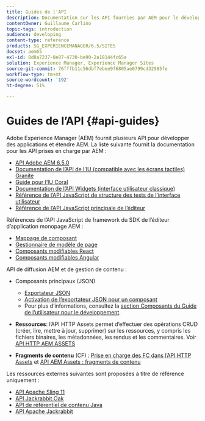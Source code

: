 ```yaml
---
title: Guides de l’API
description: Documentation sur les API fournies par AEM pour le développement d’applications
contentOwner: Guillaume Carlino
topic-tags: introduction
audience: developing
content-type: reference
products: SG_EXPERIENCEMANAGER/6.5/SITES
docset: aem65
exl-id: 8d8a7237-8e87-4730-be90-2a18144fc65a
solution: Experience Manager, Experience Manager Sites
source-git-commit: 76fffb11c56dbf7ebee9f6805ae0799cd32985fe
workflow-type: tm+mt
source-wordcount: '192'
ht-degree: 51%

---
```


# Guides de l’API {#api-guides}

Adobe Experience Manager (AEM) fournit plusieurs API pour développer des applications et étendre AEM. La liste suivante fournit la documentation pour les API prises en charge par AEM :

* [API Adobe AEM 6.5.0](https://www.adobe.io/experience-manager/reference-materials/6-5/javadoc/index.html)
* [Documentation de l’API de l’IU (compatible avec les écrans tactiles) Granite](https://www.adobe.io/experience-manager/reference-materials/6-5/granite-ui/api/index.html)
* [Guide pour l’IU Coral](https://www.adobe.io/experience-manager/reference-materials/6-5/coral-ui/coralui3/index.html)
* [Documentation de l’API Widgets (interface utilisateur classique)](https://www.adobe.io/experience-manager/reference-materials/6-5/widgets-api/index.html)
* [Référence de l’API JavaScript de structure des tests de l’interface utilisateur](https://www.adobe.io/experience-manager/reference-materials/6-5/test-api/index.html)
* [Référence de l’API JavaScript principale de l’éditeur](https://www.adobe.io/experience-manager/reference-materials/6-5/jsdoc/ui-touch/editor-core/index.html)

Références de l’API JavaScript de framework du SDK de l’éditeur d’application monopage AEM :

* [Mappage de composant](https://www.npmjs.com/package/@adobe/aem-spa-component-mapping)
* [Gestionnaire de modèle de page](https://www.npmjs.com/package/@adobe/aem-spa-page-model-manager)
* [Composants modifiables React](https://www.npmjs.com/package/@adobe/aem-react-editable-components)
* [Composants modifiables Angular](https://www.npmjs.com/package/@adobe/aem-angular-editable-components)

API de diffusion AEM et de gestion de contenu :

* Composants principaux (JSON)

   * [Exportateur JSON](/help/sites-developing/json-exporter.md)
   * [Activation de l’exportateur JSON pour un composant](/help/sites-developing/json-exporter-components.md)
   * Pour plus d’informations, consultez la [section Composants du Guide de l’utilisateur pour le développement](/help/sites-developing/getting-started.md).

* **Ressources**: l’API HTTP Assets permet d’effectuer des opérations CRUD (créer, lire, mettre à jour, supprimer) sur les ressources, y compris les fichiers binaires, les métadonnées, les rendus et les commentaires. Voir [API HTTP AEM ASSETS](/help/assets/mac-api-assets.md)

* **Fragments de contenu** (CF) : [Prise en charge des FC dans l’API HTTP Assets](/help/assets/assets-api-content-fragments.md) et [API AEM Assets : fragments de contenu](https://www.adobe.io/experience-manager/reference-materials/6-5/assets-api-content-fragments/index.html)

Les ressources externes suivantes sont proposées à titre de référence uniquement :

* [API Apache Sling 11](https://sling.apache.org/apidocs/sling11/)
* [API Jackrabbit Oak](https://jackrabbit.apache.org/oak/docs/oak_api/overview.html)
* [API de référentiel de contenu Java](https://www.adobe.io/experience-manager/reference-materials/spec/javax.jcr/javadocs/jcr-2.0/index.html)
* [API Apache Jackrabbit](https://jackrabbit.apache.org/api)
